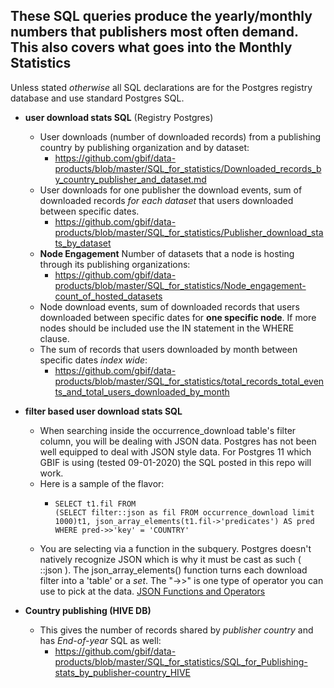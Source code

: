 ## These SQL queries produce the yearly/monthly numbers that publishers most often demand. This also covers what goes into the Monthly Statistics ##

Unless stated *otherwise* all SQL declarations are for the Postgres registry database and use standard Postgres SQL.

* **user download stats SQL** (Registry Postgres)
  * User downloads (number of downloaded records) from a publishing country by publishing organization and by dataset:
    * https://github.com/gbif/data-products/blob/master/SQL_for_statistics/Downloaded_records_by_country_publisher_and_dataset.md
  * User downloads for one publisher the download events, sum of downloaded records _for each dataset_ that users downloaded between specific dates.
    * https://github.com/gbif/data-products/blob/master/SQL_for_statistics/Publisher_download_stats_by_dataset
  * **Node Engagement** Number of datasets that a node is hosting through its publishing organizations:
    * https://github.com/gbif/data-products/blob/master/SQL_for_statistics/Node_engagement-count_of_hosted_datasets
  * Node download events, sum of downloaded records that users downloaded between specific dates for **one specific node**. If more nodes should be included use the IN statement in the WHERE clause.
  * The sum of records that users downloaded by month between specific dates _index wide_:
    * https://github.com/gbif/data-products/blob/master/SQL_for_statistics/total_records_total_events_and_total_users_downloaded_by_month
    
* **filter based user download stats SQL**
  * When searching inside the occurrence_download table's filter column, you will be dealing with JSON data. Postgres has not been well equipped to deal with JSON style data. For Postgres 11 which GBIF is using (tested 09-01-2020) the SQL posted in this repo will work.
  * Here is a sample of the flavor:
    *     SELECT t1.fil FROM
          (SELECT filter::json as fil FROM occurrence_download limit 1000)t1, json_array_elements(t1.fil->'predicates') AS pred
          WHERE pred->>'key' = 'COUNTRY'
   * You are selecting via a function in the subquery. Postgres doesn't natively recognize JSON which is why it must be cast as such ( ::json ). The json_array_elements() function turns each download filter into a 'table' or a _set_. The "->>" is one type of operator you can use to pick at the data. [JSON Functions and Operators](https://www.postgresql.org/docs/12/functions-json.html)   
  
* **Country publishing (HIVE DB)**
  * This gives the number of records shared by _publisher country_ and has _End-of-year_ SQL as well:
    * https://github.com/gbif/data-products/blob/master/SQL_for_statistics/SQL_for_Publishing-stats_by_publisher-country_HIVE

